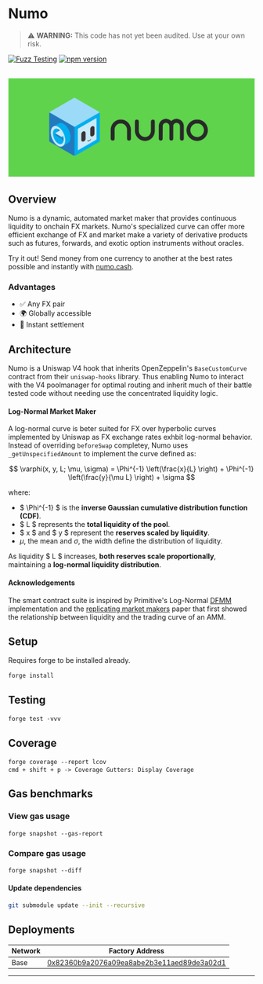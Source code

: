 # Numo

> ⚠️ **WARNING:** This code has not yet been audited. Use at your own risk.

[![Fuzz Testing](https://github.com/Uniswap/uniswap-v3-core/actions/workflows/fuzz-testing.yml/badge.svg)](https://github.com/numotrade/numo/actions/workflows/fuzz-testing.yml)
[![npm version](https://img.shields.io/npm/v/@uniswap/v3-core/latest.svg)](https://www.npmjs.com/package/@numotrade/numo/v/latest)

<div align="center">
  <br />
  <a href="https://optimism.io"><img alt="Numo" src="./image/numo_readme.png" width=600></a>
  <br />
</div>

## Overview

Numo is a dynamic, automated market maker that provides continuous liquidity to onchain FX markets. Numo's specialized curve can offer more efficient exchange of FX and market make a variety of derivative products such as futures, forwards, and exotic option instruments without oracles.

Try it out! Send money from one currency to another at the best rates possible and instantly with [numo.cash](numo.cash). 

### Advantages 

- ✅ Any FX pair
- 🌍 Globally accessible
- 🤝 Instant settlement

## Architecture

Numo is a Uniswap V4 hook that inherits OpenZeppelin's `BaseCustomCurve` contract from their `uniswap-hooks` library. Thus enabling Numo to interact with the V4 poolmanager for optimal routing and inherit much of their battle tested code without needing use the concentrated liquidity logic. 

#### Log-Normal Market Maker

A log-normal curve is beter suited for FX over hyperbolic curves implemented by Uniswap as FX exchange rates exhbit log-normal behavior. Instead of overriding `beforeSwap` completey, Numo uses  `_getUnspecifiedAmount` to implement the curve defined as:

$$ \varphi(x, y, L; \mu, \sigma) = \Phi^{-1} \left(\frac{x}{L} \right) + \Phi^{-1} \left(\frac{y}{\mu L} \right) + \sigma $$

where:
- $ \Phi^{-1} $ is the **inverse Gaussian cumulative distribution function (CDF)**.
- $ L $ represents the **total liquidity of the pool**.
- $ x $ and $ y $ represent the **reserves scaled by liquidity**.
- $\mu$, the mean and $\sigma$, the width define the distribution of liquidity.

As liquidity $ L $ increases, **both reserves scale proportionally**, maintaining a **log-normal liquidity distribution**.

#### Acknowledgements

The smart contract suite is inspired by Primitive's Log-Normal [DFMM](https://github.com/primitivefinance/dfmm) implementation and the [replicating market makers](https://arxiv.org/abs/2103.14769) paper that first showed the relationship between liquidity and the trading curve of an AMM.


## Setup

Requires forge to be installed already.

```
forge install
```

## Testing

```
forge test -vvv
```

## Coverage

```
forge coverage --report lcov
cmd + shift + p -> Coverage Gutters: Display Coverage
```

## Gas benchmarks

### View gas usage

```
forge snapshot --gas-report
```

### Compare gas usage
```
forge snapshot --diff
```

#### Update dependencies

```bash
git submodule update --init --recursive
```

## Deployments

| Network  | Factory Address                                       |  
| -------- | ----------------------------------------------------- | 
| Base     | [0x82360b9a2076a09ea8abe2b3e11aed89de3a02d1](https://explorer.celo.org/mainnet/token/0x82360b9a2076a09ea8abe2b3e11aed89de3a02d1 ) |

---


